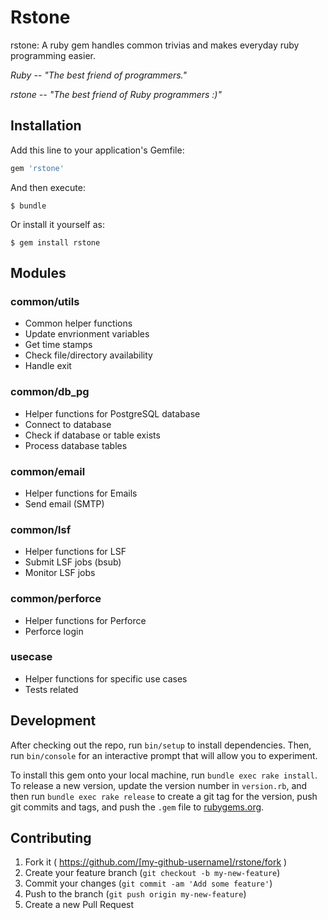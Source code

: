 # Rstone

rstone: A ruby gem handles common trivias and makes everyday ruby programming easier.

*Ruby -- "The best friend of programmers."*

*rstone -- "The best friend of Ruby programmers :)"* 

## Installation

Add this line to your application's Gemfile:

```ruby
gem 'rstone'
```

And then execute:

    $ bundle

Or install it yourself as:

    $ gem install rstone

## Modules

### common/utils
  - Common helper functions
  - Update envrionment variables
  - Get time stamps
  - Check file/directory availability
  - Handle exit

### common/db_pg
  - Helper functions for PostgreSQL database
  - Connect to database
  - Check if database or table exists
  - Process database tables

### common/email
  - Helper functions for Emails
  - Send email (SMTP)

### common/lsf
  - Helper functions for LSF
  - Submit LSF jobs (bsub)
  - Monitor LSF jobs

### common/perforce
  - Helper functions for Perforce
  - Perforce login

### usecase
  - Helper functions for specific use cases
  - Tests related

## Development

After checking out the repo, run `bin/setup` to install dependencies. Then, run `bin/console` for an interactive prompt that will allow you to experiment.

To install this gem onto your local machine, run `bundle exec rake install`. To release a new version, update the version number in `version.rb`, and then run `bundle exec rake release` to create a git tag for the version, push git commits and tags, and push the `.gem` file to [rubygems.org](https://rubygems.org).

## Contributing

1. Fork it ( https://github.com/[my-github-username]/rstone/fork )
2. Create your feature branch (`git checkout -b my-new-feature`)
3. Commit your changes (`git commit -am 'Add some feature'`)
4. Push to the branch (`git push origin my-new-feature`)
5. Create a new Pull Request




